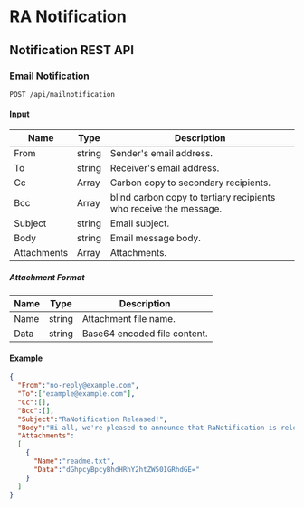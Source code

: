 # RA Notification

<!--
## Nonification Data Transfter

* The caller project should reference the **RaNotification.Data** project and create the transfer data instance by themselves.
* Before send the data to the RaNotification Web API, caller should call the `INotifyData.Serialize()` to construct data into _string_.
* After get the HTTP Post request, web server will call `INotifyData.Deserialize()` to reconstruct the transfer data.

Please see more details on `RaNotification.Sample` code.
-->

## Notification REST API

### Email Notification

```text
POST /api/mailnotification
```

#### Input

| Name        | Type   | Description                                                       |
| ----------- | ------ | ----------------------------------------------------------------- |
| From        | string | Sender's email address.                                           |
| To          | string | Receiver's email address.                                         |
| Cc          | Array  | Carbon copy to secondary recipients.                              |
| Bcc         | Array  | blind carbon copy to tertiary recipients who receive the message. |
| Subject     | string | Email subject.                                                    |
| Body        | string | Email message body.                                               |
| Attachments | Array  | Attachments.                                                      |

##### Attachment Format

| Name     | Type   | Description                               |
| -------- | ------ | ----------------------------------------- |
| Name     | string | Attachment file name.                     |
| Data     | string | Base64 encoded file content.              |

#### Example

```json
{
  "From":"no-reply@example.com",
  "To":["example@example.com"],
  "Cc":[],
  "Bcc":[],
  "Subject":"RaNotification Released!",
  "Body":"Hi all, we're pleased to announce that RaNotification is released.",
  "Attachments":
  [
    {
      "Name":"readme.txt",
      "Data":"dGhpcyBpcyBhdHRhY2htZW50IGRhdGE="
    }
  ]
}
```
